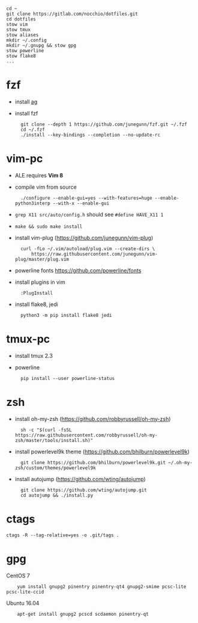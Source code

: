 ```
cd ~
git clone https://gitlab.com/nocchio/dotfiles.git
cd dotfiles
stow vim
stow tmux
stow aliases
mkdir ~/.config
mkdir ~/.gnupg && stow gpg
stow powerline
stow flake8
...
```
fzf
===

* install [ag](https://github.com/ggreer/the_silver_searcher)

* install fzf

        git clone --depth 1 https://github.com/junegunn/fzf.git ~/.fzf
        cd ~/.fzf
        ./install --key-bindings --completion --no-update-rc


vim-pc
======
* ALE requires **Vim 8**
* compile vim from source

        ./configure --enable-gui=yes --with-features=huge --enable-python3interp --with-x --enable-gui

* `grep X11 src/auto/config.h` should see `#define HAVE_X11 1`

* `make && sudo make install`

* install vim-plug (https://github.com/junegunn/vim-plug)  

        curl -fLo ~/.vim/autoload/plug.vim --create-dirs \
            https://raw.githubusercontent.com/junegunn/vim-plug/master/plug.vim


* powerline fonts https://github.com/powerline/fonts  
* install plugins in vim

        :PlugInstall

* install flake8, jedi

        python3 -m pip install flake8 jedi


tmux-pc
=======
* install tmux 2.3
* powerline  

        pip install --user powerline-status


zsh
===
* install oh-my-zsh (https://github.com/robbyrussell/oh-my-zsh)  

        sh -c "$(curl -fsSL https://raw.githubusercontent.com/robbyrussell/oh-my-zsh/master/tools/install.sh)"

* install powerlevel9k theme (https://github.com/bhilburn/powerlevel9k)  

        git clone https://github.com/bhilburn/powerlevel9k.git ~/.oh-my-zsh/custom/themes/powerlevel9k

* install autojump (https://github.com/wting/autojump)

        git clone https://github.com/wting/autojump.git
        cd autojump && ./install.py


ctags
=====

    ctags -R --tag-relative=yes -o .git/tags .


gpg
===

CentOS 7

        yum install gnupg2 pinentry pinentry-qt4 gnupg2-smime pcsc-lite pcsc-lite-ccid

Ubuntu 16.04

        apt-get install gnupg2 pcscd scdaemon pinentry-qt
